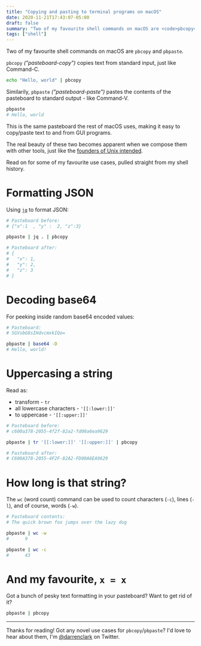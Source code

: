 ```yaml
---
title: "Copying and pasting to terminal programs on macOS"
date: 2020-11-21T17:43:07-05:00
draft: false
summary: "Two of my favourite shell commands on macOS are <code>pbcopy</code> and <code>pbpaste</code>."
tags: ["shell"]
---
```


Two of my favourite shell commands on macOS are `pbcopy` and `pbpaste`.

`pbcopy` *("pasteboard-copy")* copies text from standard input, just like
Command-C.

```sh
echo "Hello, world" | pbcopy
```

Similarily, `pbpaste` *("pasteboard-paste")* pastes the contents of the
pasteboard to standard output - like Command-V.

```sh
pbpaste
# Hello, world
```

This is the same pasteboard the rest of macOS uses, making it easy to copy/paste
text to and from GUI programs.

The real beauty of these two becomes apparent when we compose them with other
tools, just like the [founders of Unix intended](https://en.wikipedia.org/wiki/Unix_philosophy).

Read on for some of my favourite use cases, pulled straight from my shell
history.


# Formatting JSON

Using [`jq`](https://stedolan.github.io/jq/) to format JSON:

```sh
# Pasteboard before:
# {"x":1  , "y" :  2, "z":3}

pbpaste | jq . | pbcopy

# Pasteboard after:
# {
#   "x": 1,
#   "y": 2,
#   "z": 3
# }
```

# Decoding base64

For peeking inside random base64 encoded values:

```sh
# Pasteboard:
# SGVsbG8sIHdvcmxkIQo=

pbpaste | base64 -D
# Hello, world!
```

# Uppercasing a string

Read as:

- transform - `tr`
- all lowercase characters - `'[[:lower:]]'`
- to uppercase - `'[[:upper:]]'`

```sh
# Pasteboard before:
# c600a378-2055-4f2f-82a2-fd00a6ea9629

pbpaste | tr '[[:lower:]]' '[[:upper:]]' | pbcopy

# Pasteboard after:
# C600A378-2055-4F2F-82A2-FD00A6EA9629
```

# How long is that string?

The `wc` (word count) command can be used to count characters (`-c`), lines
(`-l`), and of course, words (`-w`).

```sh
# Pasteboard contents:
# The quick brown fox jumps over the lazy dog

pbpaste | wc -w
#      9

pbpaste | wc -c
#      43
```

# And my favourite, `x = x`

Got a bunch of pesky text formatting in your pasteboard? Want to get rid of it?

```sh
pbpaste | pbcopy
```

---

Thanks for reading!  Got any novel use cases for `pbcopy`/`pbpaste`? I'd love to
hear about them, I'm [@darrenclark](https://twitter.com/darrenclark) on Twitter.
